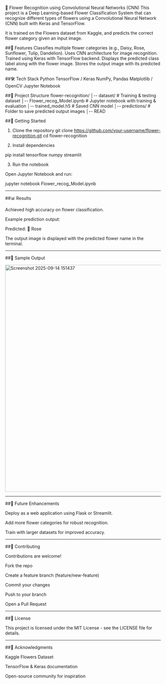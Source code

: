 🌸 Flower Recognition using Convolutional Neural Networks (CNN)
This project is a Deep Learning-based Flower Classification System that can recognize different types of flowers using a Convolutional Neural Network (CNN) built with Keras and TensorFlow.

It is trained on the Flowers dataset from Kaggle, and predicts the correct flower category given an input image.

##📌 Features
Classifies multiple flower categories (e.g., Daisy, Rose, Sunflower, Tulip, Dandelion).
Uses CNN architecture for image recognition.
Trained using Keras with TensorFlow backend.
Displays the predicted class label along with the flower image.
Stores the output image with its predicted name.

##🛠️ Tech Stack
Python
TensorFlow / Keras
NumPy, Pandas
Matplotlib / OpenCV
Jupyter Notebook

##📂 Project Structure
flower-recognition/ │-- dataset/ # Training & testing dataset │-- Flower_recog_Model.ipynb # Jupyter notebook with training & evaluation │-- trained_model.h5 # Saved CNN model │-- predictions/ # Folder to save predicted output images │-- READ

##🚀 Getting Started
1. Clone the repository
git clone https://github.com/your-username/flower-recognition.git
cd flower-recognition

2. Install dependencies

pip install tensorflow numpy streamlit

3. Run the notebook

Open Jupyter Notebook and run:

jupyter notebook Flower_recog_Model.ipynb

---

##📊 Results

Achieved high accuracy on flower classification.

Example prediction output:

Predicted: 🌹 Rose

The output image is displayed with the predicted flower name in the terminal.

---

##📸 Sample Output

<img width="1584" height="734" alt="Screenshot 2025-09-14 151437" src="https://github.com/user-attachments/assets/aeaec04e-0e13-4994-a679-3ff5bb4af5dc" />

---

##📌 Future Enhancements

Deploy as a web application using Flask or Streamlit.

Add more flower categories for robust recognition.

Train with larger datasets for improved accuracy.

---

##🤝 Contributing

Contributions are welcome!

Fork the repo

Create a feature branch (feature/new-feature)

Commit your changes

Push to your branch

Open a Pull Request

---

##📜 License

This project is licensed under the MIT License - see the LICENSE
 file for details.

---

##🙏 Acknowledgments

Kaggle Flowers Dataset

TensorFlow & Keras documentation

Open-source community for inspiration





